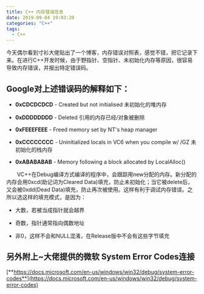 ```yaml
---
title: C++ 内存错误信息
date: 2019-09-04 19:03:20
categories: "C++"
tags:
  - C++
---
```

今天偶尔看到寸衫大佬贴出了一个博客，内存错误对照表，感觉不错，把它记录下来。在进行C++开发时候，由于野指针、空指针、未初始化内存等原因，很容易导致内存错误，并报出特定错误码。
<!--more-->
## Google对上述错误码的解释如下：

* **0xCDCDCDCD** - Created but not initialised 未初始化的堆内存

* **0xDDDDDDDD** - Deleted 引用的内存已经/对象被删除

* **0xFEEEFEEE** - Freed memory set by NT's heap manager 

* **0xCCCCCCCC** - Uninitialized locals in VC6 when you compile w/ /GZ 未初始化的栈内存

* **0xABABABAB** - Memory following a block allocated by LocalAlloc()

&emsp;&emsp;VC++在Debug编译方式编译的程序中，会跟踪用new分配的内存。新分配的内存会用0xcd(助记词为Cleared Data)填充，防止未初始化；当它被delete后，又会被0xdd(Dead Data)填充，防止再次被使用。这样有利于调试内存错误。之所以选这样的填充模式，是因为：

* 大数，若被当成指针就会越界 

* 奇数，指针通常指向偶数地址  

* 非0，这样不会和NULL混淆，在Release版中不会有这些字节填充
## 另外附上~大佬提供的微软 System Error Codes连接
[**https://docs.microsoft.com/en-us/windows/win32/debug/system-error-codes**](https://docs.microsoft.com/en-us/windows/win32/debug/system-error-codes)